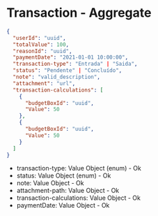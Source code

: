 # Transaction - Aggregate

```json
{
  "userId": "uuid",
  "totalValue": 100,
  "reasonId": "uuid",
  "paymentDate": "2021-01-01 10:00:00",
  "transaction-type": "Entrada" | "Saida",
  "status": "Pendente" | "Concluído",
  "note": "valid_description",
  "attachment": "url",
  "transaction-calculations": [
    {
      "budgetBoxId": "uuid",
      "Value": 50
    },
    {
      "budgetBoxId": "uuid",
      "Value": 50
    }
  ]
}
```

- transaction-type: Value Object (enum) - Ok
- status: Value Object (enum) - Ok
- note: Value Object - Ok
- attachment-path: Value Object - Ok
- transaction-calculations: Value Object - Ok
- paymentDate: Value Object - Ok
